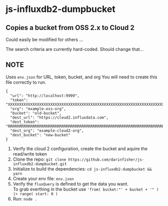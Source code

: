 # js-influxdb2-dumpbucket

## Copies a bucket from OSS 2.x to Cloud 2
Could easily be modified for others ...

The search criteria are currently hard-coded.
Should change that...

## NOTE
Uses `env.json` for URL, token, bucket, and org
You will need to create this file correctly to run.
```
{
  "url": "http://localhost:9999",
  "token": "XXXXXXXXXXXXXXXXXXXXXXXXXXXXXXXXXXXXXXXXXXXXXXXXXXXXXXXXXXXXXXXXXXXXXXXXXXXXXXXXXXXXXXX",
  "org": "example-oss-org",
  "bucket": "old-bucket",
  "dest_url": "https://cloud2.influxdata.com",
  "dest_token": "RRRRRRRRRRRRRRRRRRRRRRRRRRRRRRRRRRRRRRRRRRRRRRRRRRRRRRRRRRRRRRRRRRRRRRRRRRRRRRRRRRRRRRR",
  "dest_org": "example-cloud2-org",
  "dest_bucket": "new-bucket"
}
```
1. Verify the cloud 2 configuration, create the bucket and aquire the read/write token
2. Clone the repo: `git clone https://github.com/darinfisher/js-influxdb2-dumpbucket.git`
3. Initialize to build the dependencies: `cd js-influxdb2-dumpbucket && yarn`
4. Create your env file: `env.json`
5. Verify the `fluxQuery` is defined to get the data you want.  
   To grab everthing in the bucket use `'from( bucket:"' + bucket + '" ) |> range( start: 0 )`
6. Run: `node .`




